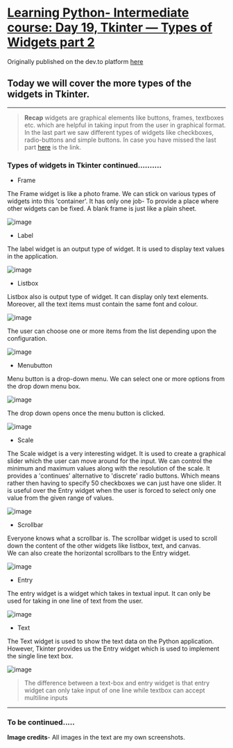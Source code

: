 # [Learning Python- Intermediate course: Day 19, Tkinter — Types of Widgets part 2](https://dev.to/aatmaj/learning-python-intermediate-course-day-19-tkinter-types-of-widgets-part-2-2efp)

Originally published on the dev.to platform [here](https://dev.to/aatmaj/learning-python-intermediate-course-day-19-tkinter-types-of-widgets-part-2-2efp)

## Today we will cover the more types of the widgets in Tkinter.

---

> **Recap** widgets are graphical elements like buttons, frames, textboxes etc. which are helpful in taking input from the user in graphical format. In the last part we saw different types of widgets like checkboxes, radio-buttons and simple buttons. In case you have missed the last part [here](https://dev.to/aatmaj/learning-python-intermediate-course-day-18-tkinter-types-of-widgets-part-1-2i6h) is the link.

### Types of widgets in Tkinter continued..........

- Frame

The Frame widget is like a photo frame. We can stick on various types of widgets into this 'container'. It has only one job- To provide a place where other widgets can be fixed. A blank frame is just like a plain sheet.

![image](https://dev-to-uploads.s3.amazonaws.com/uploads/articles/efb088akio8smd89091z.png)

- Label

The label widget is an output type of widget. It is used to display text values in the application.

![image](https://dev-to-uploads.s3.amazonaws.com/uploads/articles/a3ct3vzs0t5zgepg7whc.png)

- Listbox

Listbox also is output type of widget. It can display only text elements. Moreover, all the text items must contain the same font and colour.

![image](https://dev-to-uploads.s3.amazonaws.com/uploads/articles/j3bfbl8gnpiu6i8v5m4y.png)

The user can choose one or more items from the list depending upon the configuration.

![image](https://dev-to-uploads.s3.amazonaws.com/uploads/articles/138lehicvh1l9eblv65z.png)

- Menubutton

Menu button is a drop-down menu. We can select one or more options from the drop down menu box.

![image](https://dev-to-uploads.s3.amazonaws.com/uploads/articles/9d3i38w31i2j2rg7fsdf.png)

The drop down opens once the menu button is clicked.

![image](https://dev-to-uploads.s3.amazonaws.com/uploads/articles/qfxiuurtj2skreyh25xy.png)

- Scale

The Scale widget is a very interesting widget. It is used to create a graphical slider which the user can move around for the input.
We can control the minimum and maximum values along with the resolution of the scale. It provides a 'continues' alternative to 'discrete' radio buttons. Which means rather then having to specify 50 checkboxes we can just have one slider. It is useful over the Entry widget when the user is forced to select only one value from the given range of values.

![image](https://dev-to-uploads.s3.amazonaws.com/uploads/articles/vwr96i3v9xy0oq1dedws.png)

- Scrollbar

Everyone knows what a scrollbar is. The scrollbar widget is used to scroll down the content of the other widgets like listbox, text, and canvas.  
We can also create the horizontal scrollbars to the Entry widget.

![image](https://dev-to-uploads.s3.amazonaws.com/uploads/articles/ajlso7pxwa8mhrmf2m2l.png)

- Entry

The entry widget is a widget which takes in textual input. It can only be used for taking in one line of text from the user.

![image](https://dev-to-uploads.s3.amazonaws.com/uploads/articles/h4qsco9r2a1f9bvej4qn.png)

- Text

The Text widget is used to show the text data on the Python application. However, Tkinter provides us the Entry widget which is used to implement the single line text box.

![image](https://dev-to-uploads.s3.amazonaws.com/uploads/articles/cmxg4d7jn6ijvu93fu84.png)

> The difference between a text-box and entry widget is that entry widget can only take input of one line while textbox can accept multiline inputs

---

### To be continued.....

**Image credits**- All images in the text are my own screenshots.
